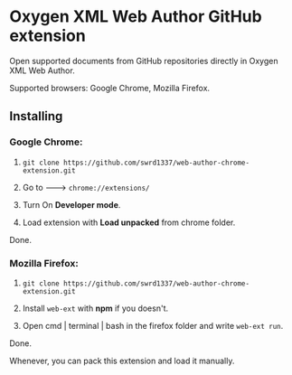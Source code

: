 # Oxygen XML Web Author GitHub extension

Open supported documents from GitHub repositories directly in Oxygen XML Web Author.

Supported browsers: Google Chrome, Mozilla Firefox.



## Installing


### Google Chrome:

1) ```git clone https://github.com/swrd1337/web-author-chrome-extension.git```

2) Go to ---> ```chrome://extensions/```

3) Turn On **Developer mode**.

4) Load extension with **Load unpacked** from chrome folder.

Done.


### Mozilla Firefox:

1) ```git clone https://github.com/swrd1337/web-author-chrome-extension.git```

2) Install ```web-ext``` with **npm** if you doesn't.

3) Open cmd | terminal | bash in the firefox folder and write ```web-ext run```.

Done.



Whenever, you can pack this extension and load it manually.
